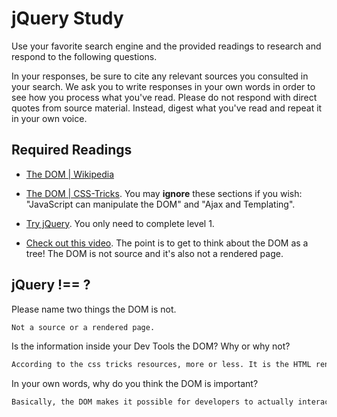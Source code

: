 # jQuery Study

Use your favorite search engine and the provided readings to research and
respond to the following questions.

In your responses, be sure to cite any relevant sources you consulted in your
search. We ask you to write responses in your own words in order to see how you
process what you've read. Please do not respond with direct quotes from source
material. Instead, digest what you've read and repeat it in your own voice.

## Required Readings

-   [The DOM | Wikipedia](https://en.wikipedia.org/wiki/Document_Object_Model)

-   [The DOM | CSS-Tricks](https://css-tricks.com/dom/). You may **ignore**
    these sections if you wish: "JavaScript can manipulate the DOM" and "Ajax
    and Templating".

-   [Try jQuery](http://try.jquery.com/). You only need to complete level 1.

-   [Check out this video](https://www.youtube.com/watch?v=n1cKlKM3jYI). The
point is to get to think about the DOM as a tree! The DOM is not source and
it's also not a rendered page.

## jQuery !== ?

Please name two things the DOM is not.

```md
Not a source or a rendered page.
```

Is the information inside your Dev Tools the DOM? Why or why not?

```md
According to the css tricks resources, more or less. It is the HTML rendered through the DOM. The primary difference appears to be that the DOM fixes non-fatal flaws in your HTML before it renders it.
```

In your own words, why do you think the DOM is important?

```md
Basically, the DOM makes it possible for developers to actually interact with the HTML they wrote. The DOM is a go-between, allowing javascript code to act upon HTML code. Without the DOM, the internet as we know it would be impossible, as the only way to act upon devices would be with the unintuitive and user-unfreindly terminal.
```
